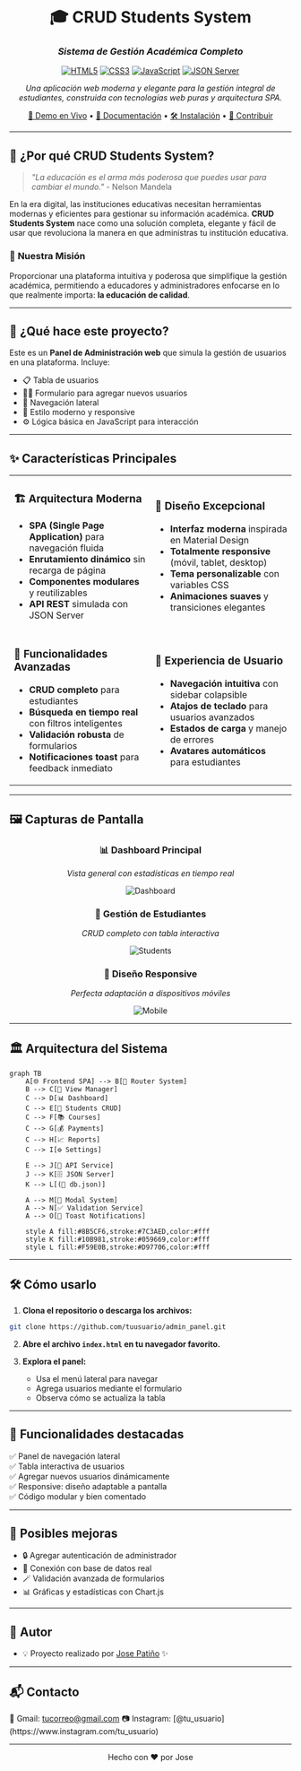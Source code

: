 
<div align="center">

# 🎓 CRUD Students System
### *Sistema de Gestión Académica Completo*

[![HTML5](https://img.shields.io/badge/HTML5-E34F26?style=for-the-badge&logo=html5&logoColor=white)](https://developer.mozilla.org/en-US/docs/Web/HTML)
[![CSS3](https://img.shields.io/badge/CSS3-1572B6?style=for-the-badge&logo=css3&logoColor=white)](https://developer.mozilla.org/en-US/docs/Web/CSS)
[![JavaScript](https://img.shields.io/badge/JavaScript-F7DF1E?style=for-the-badge&logo=javascript&logoColor=black)](https://developer.mozilla.org/en-US/docs/Web/JavaScript)
[![JSON Server](https://img.shields.io/badge/JSON_Server-000000?style=for-the-badge&logo=json&logoColor=white)](https://github.com/typicode/json-server)

*Una aplicación web moderna y elegante para la gestión integral de estudiantes, construida con tecnologías web puras y arquitectura SPA.*

[🚀 Demo en Vivo](#-instalación-rápida) • [📖 Documentación](#-características-principales) • [🛠️ Instalación](#-instalación-y-configuración) • [🤝 Contribuir](#-contribución)

</div>

---

## 🌟 **¿Por qué CRUD Students System?**

> *"La educación es el arma más poderosa que puedes usar para cambiar el mundo."* - Nelson Mandela

En la era digital, las instituciones educativas necesitan herramientas modernas y eficientes para gestionar su información académica. **CRUD Students System** nace como una solución completa, elegante y fácil de usar que revoluciona la manera en que administras tu institución educativa.

### 🎯 **Nuestra Misión**
Proporcionar una plataforma intuitiva y poderosa que simplifique la gestión académica, permitiendo a educadores y administradores enfocarse en lo que realmente importa: **la educación de calidad**.

---

## 🧠 ¿Qué hace este proyecto?

Este es un **Panel de Administración web** que simula la gestión de usuarios en una plataforma. Incluye:

- 📋 Tabla de usuarios
- 🧑‍💼 Formulario para agregar nuevos usuarios
- 🧭 Navegación lateral
- 🎨 Estilo moderno y responsive
- ⚙️ Lógica básica en JavaScript para interacción

---

## ✨ **Características Principales**

<table>
<tr>
<td width="50%">

### 🏗️ **Arquitectura Moderna**
- **SPA (Single Page Application)** para navegación fluida
- **Enrutamiento dinámico** sin recarga de página
- **Componentes modulares** y reutilizables
- **API REST** simulada con JSON Server

</td>
<td width="50%">

### 🎨 **Diseño Excepcional**
- **Interfaz moderna** inspirada en Material Design
- **Totalmente responsive** (móvil, tablet, desktop)
- **Tema personalizable** con variables CSS
- **Animaciones suaves** y transiciones elegantes

</td>
</tr>
<tr>
<td width="50%">

### 🔧 **Funcionalidades Avanzadas**
- **CRUD completo** para estudiantes
- **Búsqueda en tiempo real** con filtros inteligentes
- **Validación robusta** de formularios
- **Notificaciones toast** para feedback inmediato

</td>
<td width="50%">

### 🚀 **Experiencia de Usuario**
- **Navegación intuitiva** con sidebar colapsible
- **Atajos de teclado** para usuarios avanzados
- **Estados de carga** y manejo de errores
- **Avatares automáticos** para estudiantes

</td>
</tr>
</table>

---

## 🖼️ **Capturas de Pantalla**

<div align="center">

### 📊 Dashboard Principal
*Vista general con estadísticas en tiempo real*

![Dashboard](https://via.placeholder.com/800x400/8B5CF6/FFFFFF?text=Dashboard+Principal)

### 👥 Gestión de Estudiantes
*CRUD completo con tabla interactiva*

![Students](https://via.placeholder.com/800x400/10B981/FFFFFF?text=Gestión+de+Estudiantes)

### 📱 Diseño Responsive
*Perfecta adaptación a dispositivos móviles*

![Mobile](https://via.placeholder.com/400x600/F59E0B/FFFFFF?text=Vista+Móvil)

</div>

---

## 🏛️ **Arquitectura del Sistema**

```mermaid
graph TB
    A[🌐 Frontend SPA] --> B[📡 Router System]
    B --> C[🎨 View Manager]
    C --> D[📊 Dashboard]
    C --> E[👥 Students CRUD]
    C --> F[📚 Courses]
    C --> G[💰 Payments]
    C --> H[📈 Reports]
    C --> I[⚙️ Settings]
    
    E --> J[🔧 API Service]
    J --> K[🗄️ JSON Server]
    K --> L[(📁 db.json)]
    
    A --> M[🎯 Modal System]
    A --> N[✅ Validation Service]
    A --> O[🔔 Toast Notifications]
    
    style A fill:#8B5CF6,stroke:#7C3AED,color:#fff
    style K fill:#10B981,stroke:#059669,color:#fff
    style L fill:#F59E0B,stroke:#D97706,color:#fff

```
---
## 🛠️ Cómo usarlo

1. **Clona el repositorio o descarga los archivos:**

```bash
git clone https://github.com/tuusuario/admin_panel.git
```

2. **Abre el archivo `index.html` en tu navegador favorito.**

3. **Explora el panel:**
   - Usa el menú lateral para navegar
   - Agrega usuarios mediante el formulario
   - Observa cómo se actualiza la tabla

---

## 🚀 Funcionalidades destacadas

✅ Panel de navegación lateral  
✅ Tabla interactiva de usuarios  
✅ Agregar nuevos usuarios dinámicamente  
✅ Responsive: diseño adaptable a pantalla  
✅ Código modular y bien comentado  

---

## 🌟 Posibles mejoras

- 🔒 Agregar autenticación de administrador
- 🧮 Conexión con base de datos real
- 🪄 Validación avanzada de formularios
- 📊 Gráficas y estadísticas con Chart.js

---

## 🙌 Autor

- 💡 Proyecto realizado por [Jose Patiño](https://www.linkedin.com/in/tu_usuario) ✨

---

## 📬 Contacto

<p align="left">
  📧 Gmail: <a href="mailto:tucorreo@gmail.com">tucorreo@gmail.com</a>  
  📷 Instagram: [@tu_usuario](https://www.instagram.com/tu_usuario)  
</p>

---

<p align="center">
  Hecho con ❤️ por Jose
</p>
